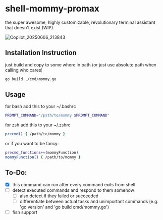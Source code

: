 # shell-mommy-promax
the super awesome, highly customizable, revolutionary terminal assistant that doesn't exist (WIP).

![Copilot_20250606_213843](https://github.com/user-attachments/assets/1a179924-9888-4c0a-85f6-8e0aa1d927de)


## Installation Instruction
just build and copy to some where in path (or just use absolute path when calling who cares)
```sh
go build ./cmd/mommy.go
```

## Usage
for bash add this to your ~/.bashrc
```bash
PROMPT_COMMAND="/path/to/mommy $PROMPT_COMMAND"
```

for zsh add this to your ~/.zshrc
```zsh
precmd() { /path/to/mommy }
```

or if you want to be fancy:
```zsh
precmd_functions+=(mommyFunction)
mommyFunction() { /path/to/mommy }
```

## To-Do:
- [x] this command can run after every command exits from shell
- [ ] detect executed commands and respond to them somehow
  - [ ] also detect if they failed or succeeded
  - [ ] differentiate between actual tasks and unimportant commands (e.g. 'go version' and 'go build cmd/mommy.go') 
- [ ] fish support
